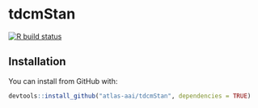 
<!-- README.md is generated from README.Rmd. Please edit that file -->

# tdcmStan

<!-- badges: start -->

[![R build
status](https://github.com/atlas-aai/tdcmStan/workflows/R-CMD-check/badge.svg)](https://github.com/atlas-aai/tdcmStan/actions)
<!-- badges: end -->

## Installation

You can install from GitHub with:

``` r
devtools::install_github("atlas-aai/tdcmStan", dependencies = TRUE)
```
